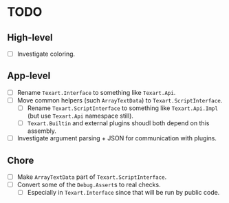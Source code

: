 # TODO

## High-level

- [ ] Investigate coloring.

## App-level

- [ ] Rename `Texart.Interface` to something like `Texart.Api`.
- [ ] Move common helpers (such `ArrayTextData`) to `Texart.ScriptInterface`.
  - [ ] Rename `Texart.ScriptInterface` to something like `Texart.Api.Impl` (but use `Texart.Api` namespace still).
  - [ ] `Texart.Builtin` and external plugins shoudl both depend on this assembly.
- [ ] Investigate argument parsing + JSON for communication with plugins.

## Chore

- [ ] Make `ArrayTextData` part of `Texart.ScriptInterface`.
- [ ] Convert some of the `Debug.Assert`s to real checks.
  - [ ] Especially in `Texart.Interface` since that will be run by public code.
